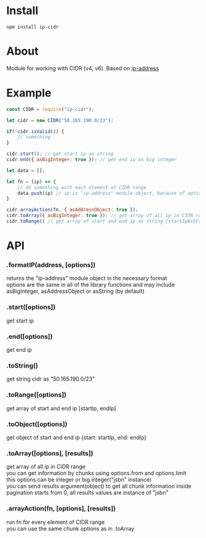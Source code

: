 # Install  
`npm install ip-cidr`

# About  
Module for working with CIDR (v4, v6). Based on [ip-address](https://github.com/beaugunderson/ip-address)

# Example  
```js
const CIDR = require("ip-cidr");

let cidr = new CIDR("50.165.190.0/23"); 

if(!cidr.isValid()) {
    // something 
}

cidr.start(); // get start ip as string
cidr.end({ asBigInteger: true }); // get end ip as big integer

let data = [];

let fn = (ip) => {
    // do something with each element of CIDR range    
    data.push(ip) // ip is "ip-address" module object, because of option asAddressObject is true 
}

cidr.arrayAction(fn, { asAddressObject: true });
cidr.toArray({ asBigInteger: true }); // get array of all ip in CIDR range as big integer;
cidr.toRange() // get array of start and end ip as string [startIpAsString, endIpAsString]

```

# API  
### .formatIP(address, [options])  
returns the "ip-address" module object in the necessary format  
options are the same in all of the library functions and may include asBigInteger, asAddressObject or asString (by default)

### .start([options])  
get start ip

### .end([options])  
get end ip

### .toString()   
get string cidr as "50.165.190.0/23"

### .toRange([options])  
get array of start and end ip [startIp, endIp]

### .toObject([options])   
get object of start and end ip {start: startIp, end: endIp}

### .toArray([options], [results])  
get array of all ip in CIDR range  
you can get information by chunks using options.from and options.limit  
this options can be integer or big integer("jsbn" instance)  
you can send results argument(object) to get all chunk information inside  
pagination starts from 0, all results values are instance of "jsbn" 

### .arrayAction(fn, [options], [results])  
run fn for every element of CIDR range  
you can use the same chunk options as in .toArray



